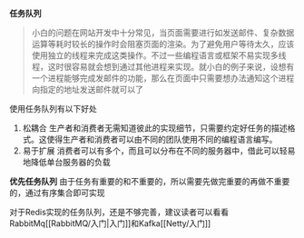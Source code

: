 **任务队列**
> 小白的问题在网站开发中十分常见，当页面需要进行如发送邮件、复杂数据运算等耗时较长的操作时会阻塞页面的渲染。为了避免用户等待太久，应该使用独立的线程来完成这类操作。不过一些编程语言或框架不易实现多线程，这时很容易就会想到通过其他进程来实现。就小白的例子来说，设想有一个进程能够完成发邮件的功能，那么在页面中只需要想办法通知这个进程向指定的地址发送邮件就可以了

使用任务队列有以下好处
1. 松耦合
生产者和消费者无需知道彼此的实现细节，只需要约定好任务的描述格式。这使得生产者和消费者可以由不同的团队使用不同的编程语言编写。
2. 易于扩展
消费者可以有多个，而且可以分布在不同的服务器中，借此可以轻易地降低单台服务器的负载

**优先任务队列**
由于任务有重要的和不重要的，所以需要先做完重要的再做不重要的，通过有序集合即可实现

对于Redis实现的任务队列，还是不够完善，建议读者可以看看RabbitMq[[RabbitMQ/入门|入门]]和Kafka[[Netty/入门]]